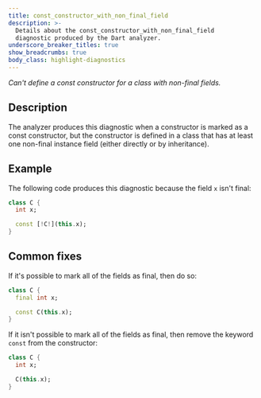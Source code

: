 ```yaml
---
title: const_constructor_with_non_final_field
description: >-
  Details about the const_constructor_with_non_final_field
  diagnostic produced by the Dart analyzer.
underscore_breaker_titles: true
show_breadcrumbs: true
body_class: highlight-diagnostics
---
```


_Can't define a const constructor for a class with non-final fields._

## Description

The analyzer produces this diagnostic when a constructor is marked as a
const constructor, but the constructor is defined in a class that has at
least one non-final instance field (either directly or by inheritance).

## Example

The following code produces this diagnostic because the field `x` isn't
final:

```dart
class C {
  int x;

  const [!C!](this.x);
}
```

## Common fixes

If it's possible to mark all of the fields as final, then do so:

```dart
class C {
  final int x;

  const C(this.x);
}
```

If it isn't possible to mark all of the fields as final, then remove the
keyword `const` from the constructor:

```dart
class C {
  int x;

  C(this.x);
}
```
